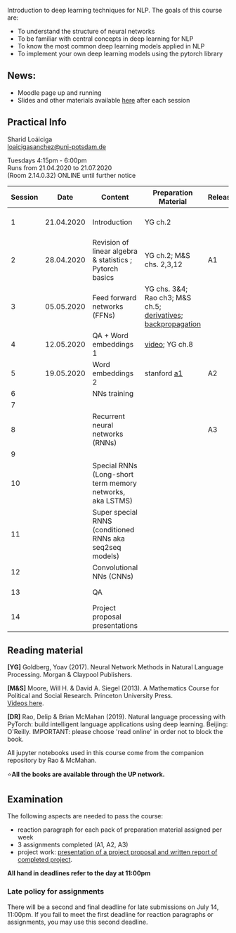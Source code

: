 
Introduction to deep learning techniques for NLP. The goals of this course are:  

- To understand the structure of neural networks  
- To be familiar with central concepts in deep learning for NLP  
- To know the most common deep learning models applied in NLP  
- To implement your own deep learning models using the pytorch library  

## News: 

- Moodle page up and running  
- Slides and other materials available [here](https://github.com/compling-potsdam/sose20-deep-nlp/tree/master/docs/materials) after each session 

## Practical Info

Sharid Loáiciga  
<loaicigasanchez@uni-potsdam.de>  

Tuesdays 4:15pm - 6:00pm  
Runs from 21.04.2020 to 21.07.2020  
(Room 2.14.0.32) ONLINE until further notice  


| Session  | Date  | Content  | Preparation Material  | Release | Due    | 
|---|---|---|---|---|---|
| 1  | 21.04.2020  | Introduction  |   YG ch.2       |       |  reaction paragraph not required    |
| 2  | 28.04.2020  | Revision of linear algebra & statistics ; Pytorch basics | YG ch.2; M&S chs. 2,3,12  | A1  | rp + set up |
| 3  | 05.05.2020  | Feed forward networks (FFNs)   |  YG chs. 3&4; Rao ch3; M&S ch.5; [derivatives](http://cs231n.stanford.edu/handouts/derivatives.pdf); [backpropagation](http://colah.github.io/posts/2015-08-Backprop/) |   | rp  |
| 4  | 12.05.2020 | QA + Word embeddings 1 | [video](https://www.youtube.com/watch?v=kEMJRjEdNzM); YG ch.8  |  | rp + A1  |
| 5  | 19.05.2020 |   Word embeddings 2               | stanford [a1](http://web.stanford.edu/class/cs224n/assignments/a1.zip)   | A2  | |
| 6  |             | NNs training                   |   |               |  rp |
| 7  |             |                                |   |               |  A2   |
| 8  |             | Recurrent neural networks (RNNs)   |   | A3  | rp | 
| 9  |             |  |   |   |   |
| 10  |            | Special RNNs (Long-short term memory networks, aka LSTMS)|   |  |rp + A3 + group contracts  |
| 11  |   | Super special RNNS (conditioned RNNs aka seq2seq models) |   |   |  rp |
| 12  |   | Convolutional NNs (CNNs)  |   |   |rp + Pick project topic   |
| 13  |   | QA  |   |   | any late assignments  |
| 14  |   | Project proposal presentations  |   |   |   |


## Reading material 

**\[YG\]** Goldberg, Yoav (2017).  Neural Network Methods in Natural Language Processing. Morgan & Claypool Publishers.

**\[M&S\]** Moore, Will H. & David A. Siegel (2013). A Mathematics Course for Political and Social Research. Princeton University Press.  
[Videos here](https://www.youtube.com/channel/UCrA2SLUKnV6yjdgIfDwFeGg/playlists).

**\[DR\]** Rao, Delip & Brian McMahan (2019). Natural language processing with PyTorch: build intelligent language applications using deep learning. Beijing: O'Reilly.  IMPORTANT: please choose 'read online' in order not to block the book. 

All jupyter notebooks used in this course come from the companion repository by Rao & McMahan.

⭐️**All the books are available through the UP network.**

## Examination  

The following aspects are needed to pass the course:  

 - reaction paragraph for each pack of preparation material assigned per week
 - 3 assignments completed (A1, A2, A3)
 - project work: [presentation of a project proposal and written report of completed project](https://compling-potsdam.github.io/sose20-deep-nlp/final_project/instructions). 

**All hand in deadlines refer to the day at 11:00pm**

### Late policy for assignments 

There will be a second and final deadline for late submissions on July 14, 11:00pm. If you fail to meet the first deadline for reaction paragraphs or assignments, you may use this second deadline. 

